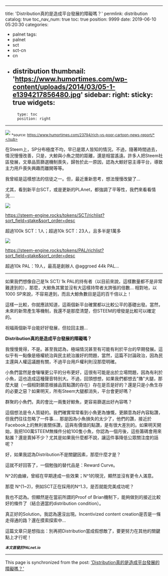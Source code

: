 
---
title: 'Distribution真的是造成平台發展的障礙嗎？'
permlink: distribution
catalog: true
toc_nav_num: true
toc: true
position: 9999
date: 2019-06-10 05:20:30
categories:
- palnet
tags:
- palnet
- sct
- sct-cn
- cn
- distribution
thumbnail: 'https://www.humortimes.com/wp-content/uploads/2014/03/05-1-e1394217856480.jpg'
sidebar:
    right:
        sticky: true
widgets:
    -
        type: toc
        position: right
---


![](https://www.humortimes.com/wp-content/uploads/2014/03/05-1-e1394217856480.jpg)
<sub>*source: https://www.humortimes.com/23794/rich-vs-poor-cartoon-news-report/*</sub>

在Steem上，SP分布極度不均，早已是眾人皆知的情況。不過，隨著時間過去，情況慢慢改善，只是，大鯨與小魚之間的距離，還是相當遙遠。許多人把Steem社區發展，文章品質篩選機制喪失，歸咎於此一原因，認為大鯨好惡主導平台，導致主力用戶喪失興趣而離開等等。

我曾經是這樣想法的信徒之一。但，最近重新思考，想法慢慢改變了...

尤其，看到新平台SCT，或是更新的PLAnet，都強調了平等性，我們來看看情況....

![](https://cdn.steemitimages.com/DQmeY1WYiw231ZVpQtuHu5iJKTcS2F8w2LeGgJznQSFQhiE/image.png)

https://steem-engine.rocks/tokens/SCT/richlist?sort_field=stake&sort_order=desc

超過100k SCT：1人；超過10k SCT：23人，且多半是1萬多

![](https://cdn.steemitimages.com/DQmSP4DF1vUX7SXkmkXTpdw1TbSTpcfWwNzRvDacQJ7vPX1/image.png)

https://steem-engine.rocks/tokens/PAL/richlist?sort_field=stake&sort_order=desc

超過10k PAL：19人，最高是創辦人 @aggroed 44k PAL...

****

如果我們想像自己是1k SCT/ 1k PAL的持有者（以目前來說，這樣數量都不是非常難達到的），那麼，大鯨魚其實並沒有大這樣持幣者太誇張的倍數... 相對地，以1000 SP來說，不容易達到，而且大鯨魚數目是這的百千倍以上！

這樣一比較，你就應該知道，這兩個新平台確實都以比較公平的基礎出發。當然，未來的新幣產生等機制，我還不是那麼清楚，但STEEM的增發是比較可以確定的。

祝福兩個新平台能好好發展，但拉回主題...

**Distribution真的是造成平台發展的障礙嗎？**

我慢慢覺得，不是。甚至我認為，極端情況甚至有可能有利於平台的早期發展。這似乎有一點像是極權統治與民主統治誰好的問題，當然，這篇不討論政治，因為民主還與人權這議題有關，不過平台用戶權利則沒那麼明確。

小魚們當然是會嚷嚷更公平的分布更好，這很有可能是出於立場問題，因為有利於小魚，這也造成這種聲音特別大。不過，回頭想想，如果我們都想去"擼"大腿，那麼大腿（一個相對願意根據品質點讚的存在）存在是否是好的？還是只是小魚生存的必要之惡？如果明天，所有Steem大腿都消失，平台會更好嗎？

群聚的小魚們，真的會比一兩隻好鯨魚，更容易篩選出好內容嗎？

這個想法是令人質疑的。我們確實常常看到小魚更為慷慨，更願意為好內容點讚，但我們往往忽略了一件事.... 那是因為小魚損失的太少了，他們的讚，接近於Facebook上的無利害關係讚，這與有價值的點讚，是有很大差別的。如果明天開始，我把100萬STEEM無條件分給100隻小魚，你認為一個月後，這些籌碼會用來點誰？還是賣掉不少？尤其是如果我什麼都不說，讓這件事降低公眾關注度的話呢？

好，如果我認為Distribution不是關鍵因素，那麼什麼才是？

這就不好回答了，一個勉強的替代品是：Reward Curve。

N^2的曲線，曾經在早期達成一些效果；N^1的現況，顯然並沒有更令人滿意。

那麼 N^(1~2)，例如SCT正在採用的N^1.3，是否就能完美成功呢？

我也不認為。但顯然是在當前所謂的Proof of Brian機制下，能夠做到的接近比較好的條件了（結合適當的distribution condition）。

真正好的Solution，我認為還沒出現。Incentivized content creation是否是一條走得通的路？還在摸索探索中... 

這篇文章只是想指出：別再把Distribution當成假想敵了，要更努力在其他的關鍵點上才行呢！

<sub>***本文首發於PALnet.io***</sub>

- - -

This page is synchronized from the post: ['Distribution真的是造成平台發展的障礙嗎？'](https://steemit.com/@deanliu/distribution)
